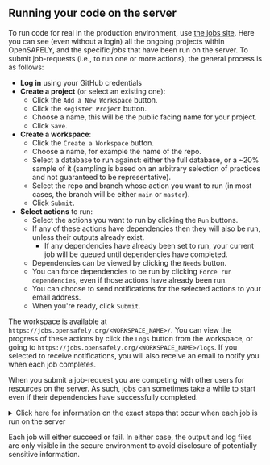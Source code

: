 ## Running your code on the server

To run code for real in the production environment, use [the jobs site](https://jobs.opensafely.org).
Here you can see (even without a login) all the ongoing projects within OpenSAFELY, and the specific _jobs_ that have been run on the server.
To submit job-requests (i.e., to run one or more actions), the general process is as follows:

* **Log in** using your GitHub credentials
* **Create a project** (or select an existing one):
    * Click the `Add a New Workspace` button.
    * Click the `Register Project` button.
    * Choose a name, this will be the public facing name for your project.
    * Click `Save`.
* **Create a workspace**:
    * Click the `Create a Workspace` button.
    * Choose a name, for example the name of the repo.
    * Select a database to run against: either the full database, or a ~20% sample of it (sampling is based on an arbitrary selection of practices and not guaranteed to be representative).
    * Select the repo and branch whose action you want to run (in most cases, the branch will be either `main` or `master`).
    * Click `Submit`.
*  **Select actions** to run:
    * Select the actions you want to run by clicking the `Run` buttons.
    * If any of these actions have dependencies then they will also be run, unless their outputs already exist. 
      * If any dependencies have already been set to run, your current job will be queued until dependencies have completed.
    * Dependencies can be viewed by clicking the `Needs` button.
    * You can force dependencies to be run by clicking `Force run dependencies`, even if those actions have already been run.
    * You can choose to send notifications for the selected actions to your email address.
    * When you're ready, click `Submit`.

The workspace is available at `https://jobs.opensafely.org/<WORKSPACE_NAME>/`.
You can view the progress of these actions by click the `Logs` button from the workspace, or going to `https://jobs.opensafely.org/<WORKSPACE_NAME>/logs`. If you selected to receive notifications, you will also receive an email to notify you when each job completes.

When you submit a job-request you are competing with other users for resources on the server. As such, jobs can sometimes take a while to start even if their dependencies have successfully completed.

<details markdown="1">
<summary>Click here for information on the exact steps that occur when each job is run on the server</summary>

What happens:

1. A new, empty temporary directory for the job is created.
2. Copy in all files on the selected branch.
3. The job is run.
4. All the files matching the specified output patterns are copied into the local repo.
5. The log files for the job are saved into the `metadata/` directory.
6. The temporary directory is deleted.
</details>

Each job will either succeed or fail. In either case, the output and log files are only visible in the secure environment to avoid disclosure of potentially sensitive information.
